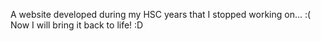 A website developed during my HSC years that I stopped working on... :(
Now I will bring it back to life! :D
